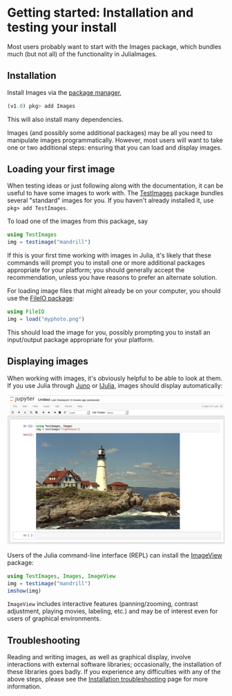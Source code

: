 # Getting started: Installation and testing your install

Most users probably want to start with the Images package, which bundles
much (but not all) of the functionality in JuliaImages.

## Installation

Install Images via the [package manager](https://docs.julialang.org/en/v1/stdlib/Pkg/),

```julia
(v1.0) pkg> add Images
```

This will also install many dependencies.

Images (and possibly some additional packages) may be all you need to manipulate images programmatically.
However, most users will want to take one or two additional steps:
ensuring that you can load and display images.

## Loading your first image

When testing ideas or just following along with the documentation, it can be
useful to have some images to work with.
The [TestImages](https://github.com/JuliaImages/TestImages.jl) package bundles several "standard" images for you.
If you haven't already installed it, use `pkg> add TestImages`.

To load one of the images from this package, say

```julia
using TestImages
img = testimage("mandrill")
```

If this is your first time working with images in Julia, it's likely
that these commands will prompt you to install one or more additional
packages appropriate for your platform; you should generally accept
the recommendation, unless you have reasons to prefer an alternate
solution.

For loading image files that might already be on your computer, you should
use the [FileIO
package](https://github.com/JuliaIO/FileIO.jl):

```julia
using FileIO
img = load("myphoto.png")
```

This should load the image for you, possibly prompting you to install
an input/output package appropriate for your platform.

## Displaying images

When working with images, it's obviously helpful to be able to look at
them.  If you use Julia through [Juno](http://junolab.org/) or
[IJulia](https://github.com/JuliaLang/IJulia.jl), images should
display automatically:

![IJulia](assets/ijulia.png)

Users of the Julia command-line interface (REPL) can install the [ImageView](https://github.com/timholy/ImageView.jl) package:

```julia
using TestImages, Images, ImageView
img = testimage("mandrill")
imshow(img)
```

`ImageView` includes interactive features (panning/zooming, contrast
adjustment, playing movies, labeling, etc.) and may be of interest
even for users of graphical environments.

## Troubleshooting

Reading and writing images, as well as graphical display, involve interactions with external software libraries;
occasionally, the installation of these libraries goes badly.
If you experience any difficulties with any of the above steps, please see the [Installation troubleshooting](@ref) page for more information.
